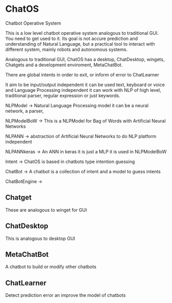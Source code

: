 # ChatOS
Chatbot Operative System

This is a low level chatbot operative system analogous to traditional GUI. You need to get used to it. Its goal is not accure prediction and understanding of Natural Language, but a practical tool to interact with different system, mainly robots and autonomous systems.

Analogous to traditional GUI, ChatOS has a desktop, ChatDesktop, wingets, Chatgets and a development enviroment, MetaChatBot.

There are global intents in order to exit, or inform of error to ChatLearner

It aim to be input/output independent it can be used text, keyboard or voice and Language Processing independent it can work with NLP of high level, traditional parser, regular expression or just keywords.

NLPModel -> Natural Language Processing model it can be a neural network, a parser, 

NLPModelBoW -> This is a NLPModel for Bag of Words with Artificial Neural Networks

NLPANN -> abstraction of Artificial Neural Networks to do NLP platform independent

NLPANNkeras -> An ANN in keras it is just a MLP it is used in NLPModelBoW

Intent -> ChatOS is based in chatbots type intention guessing

ChatBot -> A chatbot is a collection of intent and a model to guess intents

ChatBotEngine ->

## Chatget 
These are analogous to winget for GUI
## ChatDesktop
This is analogous to desktop GUI
## MetaChatBot
A chatbot to build or modify other chatbots
## ChatLearner
Detect prediction error an improve the model of chatbots





